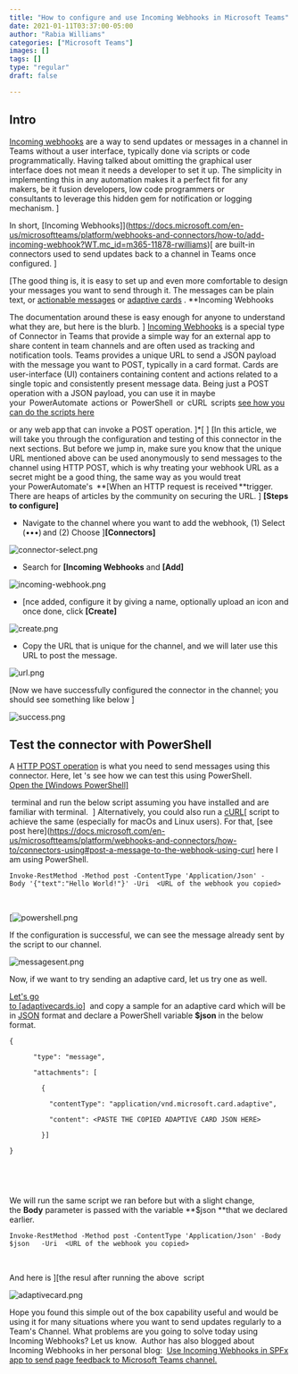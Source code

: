 ```yaml
---
title: "How to configure and use Incoming Webhooks in Microsoft Teams"
date: 2021-01-11T03:37:00-05:00
author: "Rabia Williams"
categories: ["Microsoft Teams"]
images: []
tags: []
type: "regular"
draft: false

---
```


## Intro

[Incoming
webhooks](https://docs.microsoft.com/en-us/microsoftteams/platform/webhooks-and-connectors/how-to/add-incoming-webhook?WT.mc_id=m365-12509-rwilliams) are a way
to send updates or messages in a channel in Teams
without a user interface,
typically done via scripts or code
programmatically. Having talked about omitting the
graphical user interface does not mean it needs a
developer to set it up. The simplicity in
implementing this in any automation makes it a perfect fit for any
makers, be it
fusion developers, low code
programmers or
consultants to leverage this
hidden gem for notification or logging
mechanism. ]

In short, [Incoming
Webhooks]](https://docs.microsoft.com/en-us/microsoftteams/platform/webhooks-and-connectors/how-to/add-incoming-webhook?WT.mc_id=m365-11878-rwilliams)[ are
built-in connectors used to send updates back to a channel in Teams once
configured. ]

[The good thing is, it is easy to set up and even
more comfortable to design your
messages you want to send through it. The messages can be plain text, or
[actionable
messages](https://docs.microsoft.com/en-us/outlook/actionable-messages/?WT.mc_id=m365-11878-rwilliams)
or [adaptive
cards](https://docs.microsoft.com/en-us/adaptive-cards/authoring-cards/getting-started?WT.mc_id=m365-11878-rwilliams) .
**Incoming
Webhooks

The documentation around
these is easy enough for anyone to
understand what they are, but here
is
the blurb. ]
[Incoming
Webhooks](https://docs.microsoft.com/en-us/microsoftteams/platform/webhooks-and-connectors/how-to/add-incoming-webhook?WT.mc_id=m365-12509-rwilliams) 
is a special type of Connector in
Teams
that provide a
simple way for an external app to share content in
team channels and are often used as tracking and notification tools.
Teams provides a
unique URL to send
a JSON payload with the
message you want
to POST, typically in a card
format. Cards are user-interface (UI)
containers containing content and
actions related to a single topic and consistently present message
data. Being
just a POST operation with a JSON payload, you can use it
in maybe
your  PowerAutomate 
actions or  PowerShell  or  cURL 
scripts [see how you can do the scripts
here](https://docs.microsoft.com/en-us/microsoftteams/platform/webhooks-and-connectors/how-to/connectors-using?WT.mc_id=m365-11878-rwilliams)

or any web app that can invoke a POST
operation. ]*[ ]
[In this article, we will take you
through the configuration and
testing of this connector in the next
sections. But before we jump in,
make sure you know that the unique URL mentioned above can be used
anonymously to send messages to
the channel
using HTTP POST, which
is why treating your webhook URL as a secret might be a good
thing, the same way as you would
treat
your PowerAutomate\'s  **[When
an HTTP request is received **trigger. There
are heaps of articles by the
community on securing
the URL. ]
**[Steps to
configure]**

-   Navigate to the channel where you want to add the
    webhook,
    (1) Select
    (•••) and (2)
    Choose ]**[Connectors]**

![connector-select.png](/t5/image/serverpage/image-id/245528i9ABCC52E850A19F8/image-size/large?v=v2&px=999 "connector-select.png")


-  Search
    for **[Incoming
    Webhooks** and **[Add]**



![incoming-webhook.png](/t5/image/serverpage/image-id/245529i114227EC8DE0530B/image-size/large?v=v2&px=999 "incoming-webhook.png")
-   [nce added, configure it by giving a name, optionally upload an
    icon and once
    done, click **[Create]**



![create.png](/t5/image/serverpage/image-id/245530iEE5FFF3AB68A08EA/image-size/large?v=v2&px=999 "create.png")
-   Copy the URL that is unique for the channel, and
    we will later use this URL to post the
    message. 


![url.png](/t5/image/serverpage/image-id/245531i7CBE8E1B95368F5B/image-size/large?v=v2&px=999 "url.png")
 

[Now we have successfully configured the connector in the
channel; you should see something
like
below ]



![success.png](/t5/image/serverpage/image-id/245532iC044F32AD6B4D95D/image-size/large?v=v2&px=999 "success.png")
 

## Test the connector with PowerShell

A [HTTP POST
operation](https://en.wikipedia.org/wiki/POST_(HTTP)) is
what you need to send messages using this connector. Here, let 's see
how we can test this using
PowerShell.
[Open the [Windows PowerShell]](https://docs.microsoft.com/en-us/powershell/scripting/windows-powershell/starting-windows-powershell?view=powershell-7.1)

 terminal and
run the below script assuming you
have installed and are familiar
with terminal.  ]
Alternatively, you could also
run a [cURL](https://documentation.matillion.com/docs/2326784)[ script to
achieve the same (especially
for macOs and Linux
users). For
that, [see post
here](https://docs.microsoft.com/en-us/microsoftteams/platform/webhooks-and-connectors/how-to/connectors-using#post-a-message-to-the-webhook-using-curl
here I am using
PowerShell.
 

``` {.lia-code-sample .language-powershell}
Invoke-RestMethod -Method post -ContentType 'Application/Json' -Body '{"text":"Hello World!"}' -Uri  <URL of the webhook you copied> 
```
 

[![powershell.png](/t5/image/serverpage/image-id/245547iFFAD628A8E679AE3/image-size/large?v=v2&px=999 "powershell.png")

If the
configuration is successful, we
can see the message already sent by the script to our
channel.

![messagesent.png](/t5/image/serverpage/image-id/245534i337DCF38950BB06A/image-size/large?v=v2&px=999 "messagesent.png")


Now, if we want to try sending an
adaptive card, let us try one as
well.

[Let\'s go                                      
to [adaptivecards.io]](https://adaptivecards.io/samples/)  and
copy a sample for an adaptive card which will be in
[JSON](https://techcommunity.microsoft.com/t5/microsoft-365-pnp-blog/introduction-to-json/ba-p/2049369?WT.mc_id=m365-0000-rwilliams)
format and declare
a PowerShell
variable **$json** in the below
format.
 

``` {.lia-code-sample .language-json}
{ 

      "type": "message", 

      "attachments": [ 

        { 

          "contentType": "application/vnd.microsoft.card.adaptive", 

          "content": <PASTE THE COPIED ADAPTIVE CARD JSON HERE> 

        }] 

} 

 
```
 

We will run the same script we ran before but with a slight change, 
the **Body** parameter
is passed with the
variable **\$json **that we
declared earlier.
 

``` {.lia-code-sample .language-powershell}
Invoke-RestMethod -Method post -ContentType 'Application/Json' -Body $json   -Uri  <URL of the webhook you copied> 
```
 

And here is ][the
resul after running
the above  script

![adaptivecard.png](/t5/image/serverpage/image-id/245537i211D948AAFA15C7C/image-size/large?v=v2&px=999 "adaptivecard.png")

Hope you found this simple out of
the box capability useful and
would be using it for many situations where you want to send updates
regularly to a Team's
Channel.
What problems are you going to solve today using Incoming Webhooks? Let
us know. 
Author has also blogged about Incoming Webhooks in her personal
blog:  [Use Incoming Webhooks in SPFx app to send page feedback to
Microsoft Teams
channel.](https://rabiawilliams.com/teams/spfx-teams-incoming-webhooks/)
